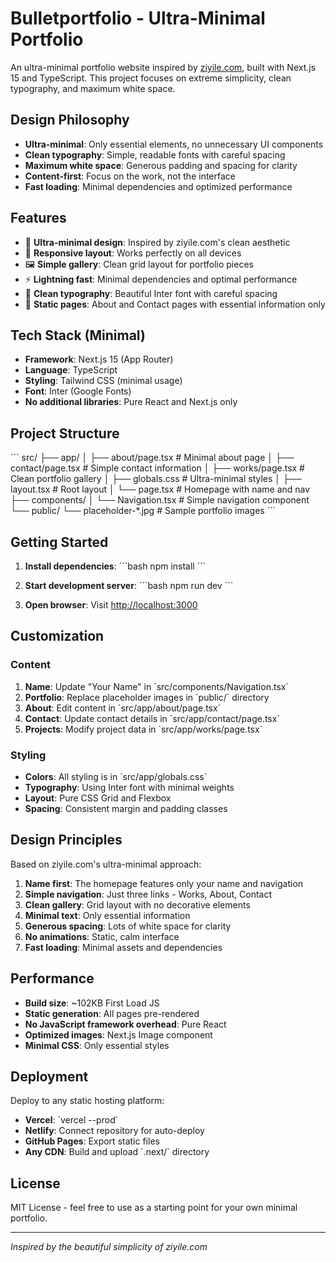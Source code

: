 # Bulletportfolio - Ultra-Minimal Portfolio

An ultra-minimal portfolio website inspired by [ziyile.com](https://ziyile.com/), built with Next.js 15 and TypeScript. This project focuses on extreme simplicity, clean typography, and maximum white space.

## Design Philosophy

- **Ultra-minimal**: Only essential elements, no unnecessary UI components
- **Clean typography**: Simple, readable fonts with careful spacing
- **Maximum white space**: Generous padding and spacing for clarity
- **Content-first**: Focus on the work, not the interface
- **Fast loading**: Minimal dependencies and optimized performance

## Features

- 🎯 **Ultra-minimal design**: Inspired by ziyile.com's clean aesthetic
- 📱 **Responsive layout**: Works perfectly on all devices
- 🖼️ **Simple gallery**: Clean grid layout for portfolio pieces
- ⚡ **Lightning fast**: Minimal dependencies and optimal performance
- 🎨 **Clean typography**: Beautiful Inter font with careful spacing
- 📄 **Static pages**: About and Contact pages with essential information only

## Tech Stack (Minimal)

- **Framework**: Next.js 15 (App Router)
- **Language**: TypeScript
- **Styling**: Tailwind CSS (minimal usage)
- **Font**: Inter (Google Fonts)
- **No additional libraries**: Pure React and Next.js only

## Project Structure

\`\`\`
src/
├── app/
│   ├── about/page.tsx          # Minimal about page
│   ├── contact/page.tsx        # Simple contact information
│   ├── works/page.tsx          # Clean portfolio gallery
│   ├── globals.css             # Ultra-minimal styles
│   ├── layout.tsx              # Root layout
│   └── page.tsx                # Homepage with name and nav
├── components/
│   └── Navigation.tsx          # Simple navigation component
└── public/
    └── placeholder-*.jpg       # Sample portfolio images
\`\`\`

## Getting Started

1. **Install dependencies**:
\`\`\`bash
npm install
\`\`\`

2. **Start development server**:
\`\`\`bash
npm run dev
\`\`\`

3. **Open browser**: Visit [http://localhost:3000](http://localhost:3000)

## Customization

### Content
1. **Name**: Update "Your Name" in \`src/components/Navigation.tsx\`
2. **Portfolio**: Replace placeholder images in \`public/\` directory
3. **About**: Edit content in \`src/app/about/page.tsx\`
4. **Contact**: Update contact details in \`src/app/contact/page.tsx\`
5. **Projects**: Modify project data in \`src/app/works/page.tsx\`

### Styling
- **Colors**: All styling is in \`src/app/globals.css\`
- **Typography**: Using Inter font with minimal weights
- **Layout**: Pure CSS Grid and Flexbox
- **Spacing**: Consistent margin and padding classes

## Design Principles

Based on ziyile.com's ultra-minimal approach:

1. **Name first**: The homepage features only your name and navigation
2. **Simple navigation**: Just three links - Works, About, Contact
3. **Clean gallery**: Grid layout with no decorative elements
4. **Minimal text**: Only essential information
5. **Generous spacing**: Lots of white space for clarity
6. **No animations**: Static, calm interface
7. **Fast loading**: Minimal assets and dependencies

## Performance

- **Build size**: ~102KB First Load JS
- **Static generation**: All pages pre-rendered
- **No JavaScript framework overhead**: Pure React
- **Optimized images**: Next.js Image component
- **Minimal CSS**: Only essential styles

## Deployment

Deploy to any static hosting platform:

- **Vercel**: \`vercel --prod\`
- **Netlify**: Connect repository for auto-deploy
- **GitHub Pages**: Export static files
- **Any CDN**: Build and upload \`.next/\` directory

## License

MIT License - feel free to use as a starting point for your own minimal portfolio.

---

*Inspired by the beautiful simplicity of ziyile.com*
